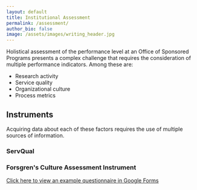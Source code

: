 ```yaml
---
layout: default
title: Institutional Assessment
permalink: /assessment/
author_bio: false
image: /assets/images/writing_header.jpg
--- 
```


Holistical assessment of the performance level at an Office of Sponsored Programs presents a complex challenge that requires the consideration of multiple performance indicators. Among these are:
- Research activity
- Service quality
- Organizational culture
- Process metrics

## Instruments

Acquiring data about each of these factors requires the use of multiple sources of information.

### ServQual

### Forsgren's Culture Assessment Instrument

[Click here to view an example questionnaire in Google Forms](www.developresearch.net/culture/)

